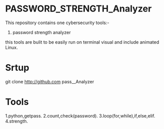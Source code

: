 # PASSWORD_STRENGTH_Analyzer

This repository contains one cybersecurity tools:-
1. password strength analyzer

this tools are bulit to be easily run on 
terminal visual and include animated
Linux.

# Srtup
  git clone http://github.com
  pass__Analyzer

# Tools
   1.python,getpass.
   2.count,check(password).
   3.loop(for,while),if,else,elif.
   4.strength.
